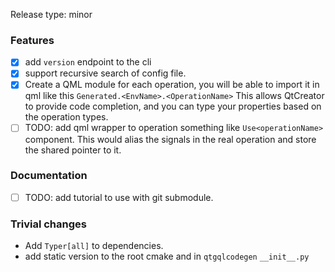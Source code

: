 Release type: minor

### Features
- [x] add `version` endpoint to the cli
- [x] support recursive search of config file.
- [x] Create a QML module for each operation, you will be able to import it in qml
like this `Generated.<EnvName>.<OperationName>` This allows QtCreator to provide
code completion, and you can type your properties based on the operation types.
- [ ] TODO: add qml wrapper to operation something like `Use<operationName>` component.
  This would alias the signals in the real operation and store the shared pointer to it.

### Documentation
- [ ] TODO: add tutorial to use with git submodule.

### Trivial changes
- Add `Typer[all]` to dependencies.
- add static version to the root cmake and in `qtgqlcodegen` `__init__.py`
